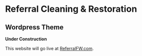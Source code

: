 # Referral Cleaning &amp; Restoration

## Wordpress Theme

**Under Construction**

This website will go live at [ReferralFW.com](http://referralfw.com/).
